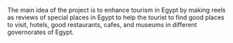 The main idea of the project is to enhance tourism in Egypt by making reels as reviews of special places in Egypt to help the tourist to find good places to visit, hotels, good restaurants, cafes, and museums in different governorates of Egypt.
